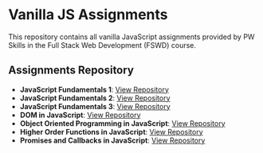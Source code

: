 # Vanilla JS Assignments

This repository contains all vanilla JavaScript assignments provided by PW Skills in the Full Stack Web Development (FSWD) course.

## Assignments Repository

- **JavaScript Fundamentals 1**: [View Repository](https://github.com/Raish10100/Java-script-Fundamental-1)
- **JavaScript Fundamentals 2**: [View Repository](https://github.com/Raish10100/Javascript-fundamental-2)
- **JavaScript Fundamentals 3**: [View Repository](https://github.com/Raish10100/javascript-fundamental-3)
- **DOM in JavaScript**: [View Repository](https://github.com/Raish10100/JS-DOM-Assignment)
- **Object Oriented Programming in JavaScript**: [View Repository](https://github.com/Raish10100/Assignment-of-OOP)
- **Higher Order Functions in JavaScript**: [View Repository](https://github.com/Raish10100/Assignment-of-HOF)
- **Promises and Callbacks in JavaScript**: [View Repository](https://github.com/Raish10100/promise-and-callback-in-javascript)
